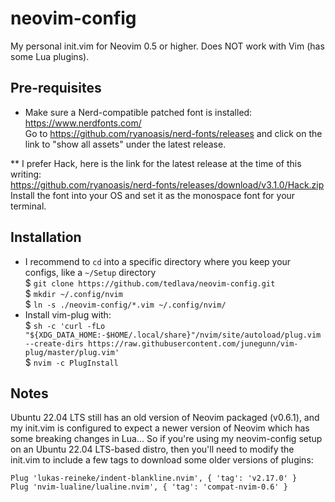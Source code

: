 # neovim-config
My personal init.vim for Neovim 0.5 or higher. Does NOT work with Vim (has some Lua plugins).


## Pre-requisites
- Make sure a Nerd-compatible patched font is installed: https://www.nerdfonts.com/  
Go to https://github.com/ryanoasis/nerd-fonts/releases and click on the link to "show all assets" under the latest release.

** I prefer Hack, here is the link for the latest release at the time of this writing:  
https://github.com/ryanoasis/nerd-fonts/releases/download/v3.1.0/Hack.zip  
Install the font into your OS and set it as the monospace font for your terminal.


## Installation
- I recommend to `cd` into a specific directory where you keep your configs, like a `~/Setup` directory  
$ `git clone https://github.com/tedlava/neovim-config.git`  
$ `mkdir ~/.config/nvim`  
$ `ln -s ./neovim-config/*.vim ~/.config/nvim/`  
- Install vim-plug with:  
$ `sh -c 'curl -fLo "${XDG_DATA_HOME:-$HOME/.local/share}"/nvim/site/autoload/plug.vim --create-dirs https://raw.githubusercontent.com/junegunn/vim-plug/master/plug.vim'`  
$ `nvim -c PlugInstall`  


## Notes
Ubuntu 22.04 LTS still has an old version of Neovim packaged (v0.6.1), and my init.vim is configured to expect a newer version of Neovim which has some breaking changes in Lua...  So if you're using my neovim-config setup on an Ubuntu 22.04 LTS-based distro, then you'll need to modify the init.vim to include a few tags to download some older versions of plugins:

    Plug 'lukas-reineke/indent-blankline.nvim', { 'tag': 'v2.17.0' }
    Plug 'nvim-lualine/lualine.nvim', { 'tag': 'compat-nvim-0.6' }
